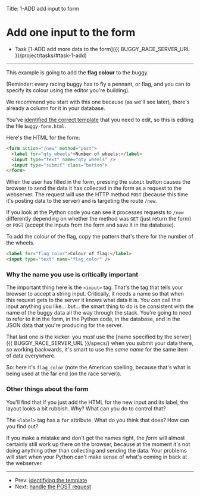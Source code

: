 Title: 1-ADD add input to form


# Add one input to the form

* Task [1-ADD add more data to the form]({{ BUGGY_RACE_SERVER_URL }}/project/tasks/#task-1-add)

---

This example is going to add the **flag colour** to the buggy.

(Reminder: every racing buggy has to fly a pennant, or flag, and you can
to specify its colour using the editor you're building).

We recommend you start with this one because (as we'll see later), there's
already a column for it in your database.

You've [identified the correct template](identify-template) that you need to
edit, so this is editing the file `buggy-form.html`.

Here's the HTML for the form:

```html
<form action="/new" method="post">
  <label for="qty_wheels">Number of wheels:</label>
  <input type="text" name="qty_wheels" />
  <input type="submit" class="button">
</form>
```

When the user has filled in the form, pressing the `submit` button causes the
browser to send the data it has collected in the form as a request to the webserver. The request will use the HTTP method `POST` (because this time 
it's posting data to the server) and is targeting the route `/new`.

If you look at the Python code you can see it processes requests to `/new`
differently depending on whether the method was `GET` (just return the form)
or `POST` (accept the inputs from the form and save it in the database).

To add the colour of the flag, copy the pattern that's there for the number of
the wheels.

```html
<label for="flag_color">Colour of flag:</label>
<input type="text" name="flag_color" />
```

### Why the name you use is critically important

The important thing here is the `<input>` tag. That's the tag that tells your
browser to accept a string input. Critically, it needs a name so that when this
request gets to the server it knows what data it is. You _can_ call this input
anything you like... *but*... the smart thing to do is be consistent with the
name of the buggy data all the way through the stack. You're going to need to
refer to it in the form, in the Python code, in the database, and in the JSON
data that you're producing for the server.

That last one is the kicker: you *must* use the
[name specified by the server]({{ BUGGY_RACE_SERVER_URL }}/specs/)
when you submit your data there, so working backwards, it's smart to use the
_same name_ for the same item of data everywhere.

So: here it's `flag_color` (note the American spelling, because that's what
is being used at the far end (on the race server)).

### Other things about the form

You'll find that if you just add the HTML for the new input and its label, the
layout looks a bit rubbish. Why? What can you do to control that?

The `<label>` tag has a `for` attribute. What do you think that does? How can
you find out?
  
If you make a mistake and don't get the names right, the _form_ will almost
certainly still work up there on the browser, because at the moment it's not
doing anything other than collecting and sending the data. Your problems will
start when your Python can't make sense of what's coming in back at the
webserver.


---

* Prev: [identifying the template](identify-template)
* Next: [handle the POST request](handle-post)

